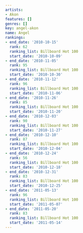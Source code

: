 ```yaml
---
artists:
- Akon
features: []
genres: []
key: angel-akon
name: Angel
rankings:
- end_date: '2010-10-15'
  rank: 62
  ranking_list: Billboard Hot 100
  start_date: '2010-10-09'
- end_date: '2010-11-05'
  rank: 95
  ranking_list: Billboard Hot 100
  start_date: '2010-10-30'
- end_date: '2010-11-12'
  rank: 96
  ranking_list: Billboard Hot 100
  start_date: '2010-11-06'
- end_date: '2010-11-26'
  rank: 85
  ranking_list: Billboard Hot 100
  start_date: '2010-11-20'
- end_date: '2010-12-03'
  rank: 90
  ranking_list: Billboard Hot 100
  start_date: '2010-11-27'
- end_date: '2010-12-10'
  rank: 87
  ranking_list: Billboard Hot 100
  start_date: '2010-12-04'
- end_date: '2010-12-24'
  rank: 56
  ranking_list: Billboard Hot 100
  start_date: '2010-12-18'
- end_date: '2010-12-31'
  rank: 83
  ranking_list: Billboard Hot 100
  start_date: '2010-12-25'
- end_date: '2011-05-13'
  rank: 96
  ranking_list: Billboard Hot 100
  start_date: '2011-05-07'
- end_date: '2011-05-20'
  rank: 83
  ranking_list: Billboard Hot 100
  start_date: '2011-05-14'
---
```


